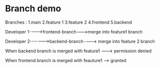# Branch demo

Branches :
1.main
2.feature 1
3.feature 2
4.frontend
5.backend

Developer 1---->frontend-branch--->merge into feature1 branch
 
Developer 2------->backend-branch----> merge into feature 2 branch
 
When backend branch is merged with feature1 ---> permission denied

When frontend branch is merged with feauture1 --> granted 
